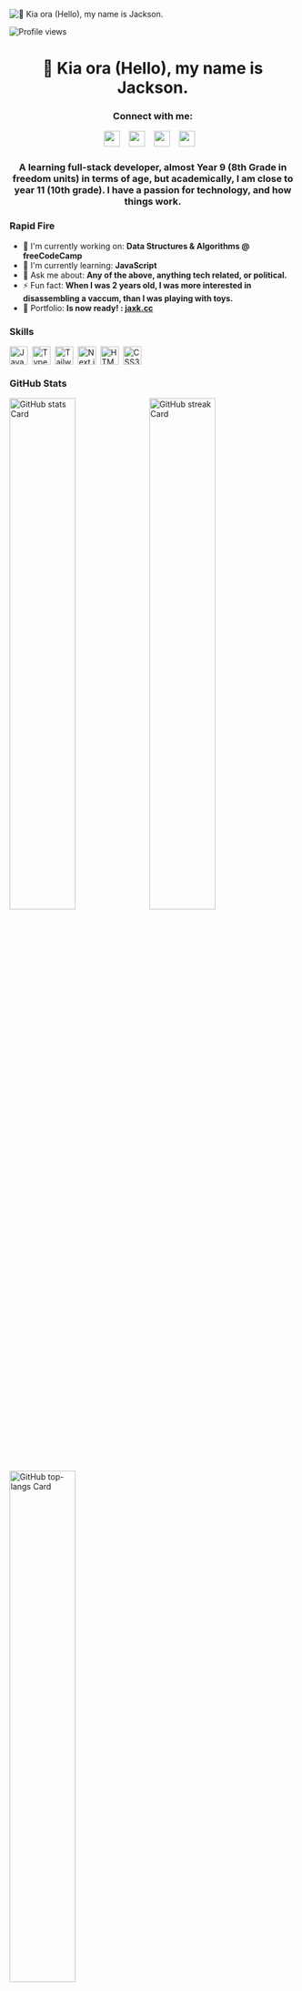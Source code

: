 ![👋 Kia ora (Hello), my name is Jackson.](https://www.codecademy.com/resources/blog/wp-content/uploads/2022/12/What-is-collaborative-coding--1.png)

![Profile views](https://komarev.com/ghpvc/?username=jxaq&label=Profile%20views&color=0e75b6&style=flat)

<div id="toc">
  <ul align="center" style="list-style: none">
    <summary>
      <h1>
        👋 Kia ora (Hello), my name is Jackson.
      </h1>
    </summary>
  </ul>
</div>

**<h3 align="center">Connect with me:</h3>** 
<p align="center"><a href="https://www.reddit.com/user/jxaq2" target="_blank"><img src="https://img.shields.io/badge/Reddit-FF4500?style=for-the-badge&logo=reddit&logoColor=white" height="28" style="margin-right: 12px"></a> <a href="https://www.tiktok.com/@jaxkly" target="_blank"><img src="https://img.shields.io/badge/TikTok-000000?style=for-the-badge&logo=tiktok&logoColor=white" height="28" style="margin-right: 12px"></a> <a href="https://twitter.com/JaxK5546" target="_blank"><img src="https://img.shields.io/badge/Twitter-000000?style=for-the-badge&logo=X&logoColor=white" height="28" style="margin-right: 12px"></a> <a href="https://github.com/jxaq" target="_blank"><img src="https://img.shields.io/badge/GitHub-100000?style=for-the-badge&logo=github&logoColor=white" height="28" style="margin-right: 12px"></a></p>

 **<h3 align="center">A learning full-stack developer, almost Year 9 (8th Grade in freedom units) in terms of age, but academically, I am close to year 11 (10th grade). I have a passion for technology, and how things work.</h3>**

**<h3 align="left">Rapid Fire</h3>**

- 💼 I'm currently working on: **Data Structures & Algorithms @ freeCodeCamp**
- 🌱 I'm currently learning: **JavaScript**
- 💬 Ask me about: **Any of the above, anything tech related, or political.**
- ⚡ Fun fact: **When I was 2 years old, I was more interested in disassembling a vaccum, than I was playing with toys.**
- 📂 Portfolio: **Is now ready! : [jaxk.cc](https://www.jaxk.cc/)**

 **<h3 align="left">Skills</h3>**

<div style="display: flex; flex-wrap: wrap; gap: 4px; justify-content: left;"><img src="https://cdn.jsdelivr.net/gh/devicons/devicon/icons/javascript/javascript-original.svg" height="32" alt="JavaScript" style="margin-right: 4px"> <img src="https://cdn.jsdelivr.net/gh/devicons/devicon/icons/typescript/typescript-original.svg" height="32" alt="TypeScript" style="margin-right: 4px"> <img src="https://cdn.jsdelivr.net/gh/devicons/devicon@latest/icons/tailwindcss/tailwindcss-original.svg" height="32" alt="Tailwind CSS" style="margin-right: 4px"> <img src="https://cdn.jsdelivr.net/gh/devicons/devicon@latest/icons/nextjs/nextjs-original-wordmark.svg" height="32" alt="Next.js" style="margin-right: 4px"> <img src="https://cdn.jsdelivr.net/gh/devicons/devicon@latest/icons/html5/html5-original-wordmark.svg" height="32" alt="HTML5" style="margin-right: 4px"> <img src="https://cdn.jsdelivr.net/gh/devicons/devicon@latest/icons/css3/css3-original-wordmark.svg" height="32" alt="CSS3" style="margin-right: 4px"></div>

 **<h3 align="left">GitHub Stats</h3>**

<p align="left">
  <img width="48%" src="https://github-readme-stats.vercel.app/api?username=jxaq&theme=react&hide_title=false&hide_rank=false&show_icons=false&include_all_commits=false&count_private=true&line_height=23&title_color=599191" alt="GitHub stats Card" />
  <img width="48%" src="https://streak-stats.demolab.com/?user=jxaq&theme=react&hide_border=false&date_format=M+j%5B%2C+Y%5D&mode=daily&hide_total_contributions=false&hide_current_streak=false&hide_longest_streak=false&card_height=200&ring=599191&sideLabels=599191&currStreakLabel=599191&fire=bb2255" alt="GitHub streak Card" />
</p>

<p align="left">
  <img width="48%" src="https://github-readme-stats.vercel.app/api/top-langs?username=jxaq&theme=react&hide_title=false&layout=compact&langs_count=6&hide_progress=false&card_width=400" alt="GitHub top-langs Card" />
</p>

